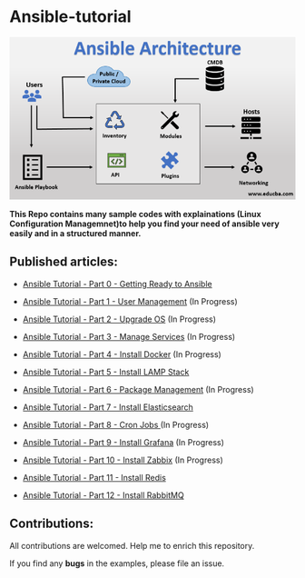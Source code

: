 # Ansible-tutorial

<p align="center">
 <img alt="Ansible Logo" src="image/ansible-architecture.png">
</p>

**This Repo contains many sample codes with explainations (Linux Configuration Managemnet)to help you find your need of ansible very easily and in a structured manner.**

## Published articles:

 - [Ansible Tutorial - Part 0 - Getting Ready to Ansible]()

 - [Ansible Tutorial - Part 1 - User Management]() (In Progress)

 - [Ansible Tutorial - Part 2 - Upgrade OS]() (In Progress)
 
 - [Ansible Tutorial - Part 3 - Manage Services]() (In Progress)

 - [Ansible Tutorial - Part 4 - Install Docker]() (In Progress)
 
 - [Ansible Tutorial - Part 5 - Install LAMP Stack]()

 - [Ansible Tutorial - Part 6 - Package Management]() (In Progress)

 - [Ansible Tutorial - Part 7 - Install Elasticsearch]()
 
 - [Ansible Tutorial - Part 8 - Cron Jobs ]() (In Progress)
 
 - [Ansible Tutorial - Part 9 - Install Grafana]() (In Progress)

 - [Ansible Tutorial - Part 10 - Install Zabbix]() (In Progress)
 
 - [Ansible Tutorial - Part 11 - Install Redis]()

 - [Ansible Tutorial - Part 12 - Install RabbitMQ]() 
 

## Contributions:

All contributions are welcomed. Help me to enrich this repository.

If you find any **bugs** in the examples, please file an issue.
